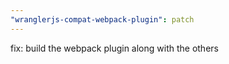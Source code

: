 ```yaml
---
"wranglerjs-compat-webpack-plugin": patch
---
```


fix: build the webpack plugin along with the others
